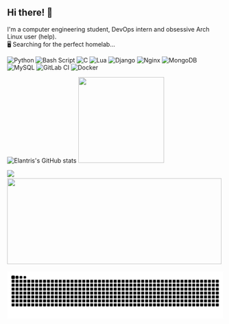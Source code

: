 ## Hi there! 👋 
I'm a computer engineering student, DevOps intern and obsessive Arch Linux user (help). <br/>
🖥️ Searching for the perfect homelab...

![Python](https://img.shields.io/badge/python-3670A0?style=for-the-badge&logo=python&logoColor=ffdd54) ![Bash Script](https://img.shields.io/badge/bash_script-%23121011.svg?style=for-the-badge&logo=gnu-bash&logoColor=white) ![C](https://img.shields.io/badge/c-%2300599C.svg?style=for-the-badge&logo=c&logoColor=white) ![Lua](https://img.shields.io/badge/lua-%232C2D72.svg?style=for-the-badge&logo=lua&logoColor=white) ![Django](https://img.shields.io/badge/django-%23092E20.svg?style=for-the-badge&logo=django&logoColor=white) ![Nginx](https://img.shields.io/badge/nginx-%23009639.svg?style=for-the-badge&logo=nginx&logoColor=white) ![MongoDB](https://img.shields.io/badge/MongoDB-%234ea94b.svg?style=for-the-badge&logo=mongodb&logoColor=white) ![MySQL](https://img.shields.io/badge/mysql-4479A1.svg?style=for-the-badge&logo=mysql&logoColor=white) ![GitLab CI](https://img.shields.io/badge/gitlab%20CI-%23181717.svg?style=for-the-badge&logo=gitlab&logoColor=white) ![Docker](https://img.shields.io/badge/docker-%230db7ed.svg?style=for-the-badge&logo=docker&logoColor=white)


![Elantris's GitHub stats](https://github-readme-stats.vercel.app/api?username=Elantriss&show_icons=true&theme=graywhite)
<img src= "https://i.pinimg.com/736x/1f/00/45/1f0045a51a67c1c7c70e9143b6c6150f.jpg" width="200" height="200"/>

![](https://github-readme-stats.vercel.app/api/top-langs/?username=Elantriss&theme=graywhite&hide_border=false&include_all_commits=false&count_private=false&layout=compact)
<img src= "https://i.pinimg.com/1200x/65/ba/cd/65bacd64a6750a8bfa46c8e447eb981a.jpg" width="500" height="200"/>

<div align=center>
<img src="https://raw.githubusercontent.com/Elantriss/Elantriss/output/snake.svg" alt="Snake animation" />
</div>
